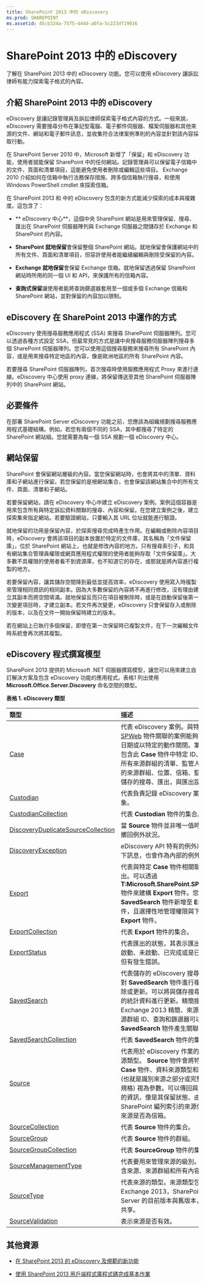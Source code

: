 ```yaml
---
title: SharePoint 2013 中的 eDiscovery
ms.prod: SHAREPOINT
ms.assetid: 45cb324a-75f5-444d-a0fa-5c223df19016
---
```



# SharePoint 2013 中的 eDiscovery
了解在 SharePoint 2013 中的 eDiscovery 功能。您可以使用 eDiscovery 讓訴訟律師有能力探索電子格式的內容。 
## 介紹 SharePoint 2013 中的 eDiscovery
<a name="SP15_eDiscoveryInSP_IntroductionToeDiscovery"> </a>

eDiscovery 是讓記錄管理員及訴訟律師探索電子格式內容的方式。一般來說， eDiscovery 需要搜尋分布在筆記型電腦、電子郵件伺服器、檔案伺服器和其他來源的文件、網站和電子郵件訊息，並收集符合法律案例準則的內容並針對該內容採取行動。
  
    
    
在 SharePoint Server 2010 中，Microsoft 新增了「保留」和 eDiscovery 功能，使用者就能保留 SharePoint 中的任何網站。記錄管理員可以保留電子信箱中的文件、頁面和清單項目，這能避免使用者刪除或編輯這些項目。 Exchange 2010 介紹如何在信箱中執行法務保存措施、跨多個信箱執行搜尋，和使用 Windows PowerShell cmdlet 來探索信箱。
  
    
    
在 SharePoint 2013 和 中的 eDiscovery 包含的新方式能減少探索的成本與複雜度。這包含了：
  
    
    

- ** eDiscovery 中心**，這個中央 SharePoint 網站是用來管理保留、搜尋、匯出在 SharePoint 伺服器陣列與 Exchange 伺服器之間儲存於 Exchange 和 SharePoint 的內容。 
    
  
- **SharePoint 就地保留**會保留整個 SharePoint 網站。就地保留會保護網站中的所有文件、頁面和清單項目，但容許使用者能繼續編輯與刪除受保留的內容。 
    
  
- **Exchange 就地保留**會保留 Exchange 信箱。就地保留透過保留 SharePoint 網站時所用的同一個 UI 和 API，來保護所有的信箱內容。
    
  
- **查詢式保留**讓使用者能將查詢篩選器套用至一個或多個 Exchange 信箱和 SharePoint 網站，並對保留的內容加以限制。
    
  

## eDiscovery 在 SharePoint 2013 中運作的方式
<a name="SP15_eDiscoveryInSP_HoweDiscoveryWorks"> </a>

eDiscovery 使用搜尋服務應用程式 (SSA) 來搜尋 SharePoint 伺服器陣列。您可以透過各種方式設定 SSA，但最常見的方式是讓中央搜尋服務伺服器陣列搜尋多個 SharePoint 伺服器陣列。您可以使用這個搜尋服務來搜尋所有 SharePoint 內容，或是用來搜尋特定地區的內容，像是歐洲地區的所有 SharePoint 內容。 
  
    
    
若要搜尋 SharePoint 伺服器陣列，首次搜尋時使用服務應用程式 Proxy 來進行連線。eDiscovery 中心使用 proxy 連線，將保留傳送至其他 SharePoint 伺服器陣列中的 SharePoint 網站。
  
    
    

## 必要條件
<a name="SP15_eDiscoveryInSP_Prerequisites"> </a>

在部署 SharePoint Server eDiscovery 功能之前，您應該為組織規劃搜尋服務應用程式基礎結構。例如，若您有兩個不同的 SSA，其中都搜尋了特定的 SharePoint 網站組。您就需要為每一個 SSA 規劃一個 eDiscovery 中心。
  
    
    

## 網站保留
<a name="SP15_eDiscoveryInSP_SiteHolds"> </a>

SharePoint 會保留網站層級的內容。當您保留網站時，也會將其中的清單、資料庫和子網站進行保留。若您保留的是根網站集合，也會保留該網站集合中的所有文件、頁面、清單和子網站。
  
    
    
若要保留網站，請在 eDiscovery 中心中建立 eDiscovery 案例。案例這個容器是用來包含所有與特定訴訟資料關聯的搜尋、內容和保留。在您建立案例之後，建立探索集來指定網站。若要驗證網站，只要輸入其 URL 位址就能進行驗證。
  
    
    
就地保留的功用是保留內容，於探索搜尋完成時產生作用。在編輯或刪除內容項目時，eDiscovery 會將該項目的副本放置於特定的文件庫，其名稱為「文件保留庫」，位於 SharePoint 網站上，也就是修改內容的地方。只有搜尋索引子，和具有網站集合管理員權限或網頁應用程式權限的使用者能夠存取「文件保留庫」。大多數不具權限的使用者看不到資源庫，也不知道它的存在，或那就是將內容進行複製的地方。
  
    
    
若要保留內容，讓其儲存空間降到最低並提高效率，eDiscovery 使用寫入時複製 來管理相同資訊的相同副本。因為大多數保留的內容將不再進行修改，沒有理由建立其副本而將空間填滿。就地保留反而只在項目被刪除時，或是在啟動保留後第一次變更項目時，才建立副本。若文件再次變更，eDiscovery 只會保留存入或刪除的版本，以及在文件一開始保留時建立的版本。
  
    
    
若在網站上已執行多個保留，即使在第一次保留時已複製文件，在下一次編輯文件時系統會再次將其複製。
  
    
    

## eDiscovery 程式撰寫模型
<a name="SP15_eDiscoveryInSP_eDiscoveryProgrammingModel"> </a>

SharePoint 2013 提供的 Microsoft .NET 伺服器撰寫模型，讓您可以用來建立自訂解決方案及包含 eDiscovery 功能的應用程式。表格1 列出使用 **Microsoft.Office.Server.Discovery** 命名空間的類型。
  
    
    

**表格 1. eDiscovery 類型**


|**類型**|**描述**|
|:-----|:-----|
| [Case](https://msdn.microsoft.com/library/Microsoft.Office.Server.Discovery.Case.aspx) <br/> |代表 eDiscovery 案例。與特定  [SPWeb](https://msdn.microsoft.com/library/Microsoft.SharePoint.SPWeb.aspx) 物件關聯的案例能夠在特定的日期或以特定的動作關閉。案例可以包含此 **Case** 物件中特定 ID、查詢、所有來源群組的清單、監管人和位置的來源群組、位置、信箱、監管人、儲存的搜尋、匯出，與匯出設定。 <br/> |
| [Custodian](https://msdn.microsoft.com/library/Microsoft.Office.Server.Discovery.Custodian.aspx) <br/> |代表負責記錄 eDiscovery 案例的對象。  <br/> |
| [CustodianCollection](https://msdn.microsoft.com/library/Microsoft.Office.Server.Discovery.CustodianCollection.aspx) <br/> |代表 **Custodian** 物件的集合。 <br/> |
| [DiscoveryDuplicateSourceCollection](https://msdn.microsoft.com/library/Microsoft.Office.Server.Discovery.DiscoveryDuplicateSourceCollection.aspx) <br/> |當 **Source** 物件並非唯一值時，就會擲回例外狀況。 <br/> |
| [DiscoveryException](https://msdn.microsoft.com/library/Microsoft.Office.Server.Discovery.DiscoveryException.aspx) <br/> |eDiscovery API 特有的例外狀況會留下訊息，也會作為內部的例外狀況。  <br/> |
| [Export](https://msdn.microsoft.com/library/Microsoft.Office.Server.Discovery.Export.aspx) <br/> |代表與特定 **Case** 物件相關聯的匯出。可以透過 **T:Microsoft.SharePoint.SPListItem** 物件來建構 **Export** 物件。您可以將 **SavedSearch** 物件新增至 **Export** 物件，且選擇性地管理權限與下載 **Export** 物件。 <br/> |
| [ExportCollection](https://msdn.microsoft.com/library/Microsoft.Office.Server.Discovery.ExportCollection.aspx) <br/> |代表 **Export** 物件的集合。 <br/> |
| [ExportStatus](https://msdn.microsoft.com/library/Microsoft.Office.Server.Discovery.ExportStatus.aspx) <br/> |代表匯出的狀態，其表示匯出是否已啟動、未啟動、已完成或是已完成，但有發生錯誤。  <br/> |
| [SavedSearch](https://msdn.microsoft.com/library/Microsoft.Office.Server.Discovery.SavedSearch.aspx) <br/> |代表儲存的 eDiscovery 搜尋。可以對 **SavedSearch** 物件進行複製、刪除或更新。可以將與儲存搜尋相關聯的統計資料進行更新。精簡搜尋、Exchange 2013 精簡、來源 ID、來源群組 ID、查詢和篩選器可以與 **SavedSearch** 物件產生關聯。 <br/> |
| [SavedSearchCollection](https://msdn.microsoft.com/library/Microsoft.Office.Server.Discovery.SavedSearchCollection.aspx) <br/> |代表 **SavedSearch** 物件的集合。 <br/> |
| [Source](https://msdn.microsoft.com/library/Microsoft.Office.Server.Discovery.Source.aspx) <br/> |代表用於 eDiscovery 作業的資料來源類型。 **Source** 物件會將特定的 **Case** 物件、資料來源類型和篩選器 (也就是識別來源之部分或完整的容器規格) 視為參數。可以傳回與來源相關的資訊，像是其保留狀態、由 SharePoint 編列索引的來源位置以及來源是否為信箱。 <br/> |
| [SourceCollection](https://msdn.microsoft.com/library/Microsoft.Office.Server.Discovery.SourceCollection.aspx) <br/> |代表 **Source** 物件的集合。 <br/> |
| [SourceGroup](https://msdn.microsoft.com/library/Microsoft.Office.Server.Discovery.SourceGroup.aspx) <br/> |代表 **Source** 物件的群組。 <br/> |
| [SourceGroupCollection](https://msdn.microsoft.com/library/Microsoft.Office.Server.Discovery.SourceGroupCollection.aspx) <br/> |代表 **SourceGroup** 物件的集合。 <br/> |
| [SourceManagementType](https://msdn.microsoft.com/library/Microsoft.Office.Server.Discovery.SourceManagementType.aspx) <br/> |代表要用來管理來源的級別。選項包含來源、來源群組和所有內容。  <br/> |
| [SourceType](https://msdn.microsoft.com/library/Microsoft.Office.Server.Discovery.SourceType.aspx) <br/> |代表來源的類型。來源類型包含 Exchange 2013，SharePoint Server 的目前版本與舊版本，與檔案共享。  <br/> |
| [SourceValidation](https://msdn.microsoft.com/library/Microsoft.Office.Server.Discovery.SourceValidation.aspx) <br/> |表示來源是否有效。  <br/> |
   

## 其他資源
<a name="SP15_eDiscoveryInSP_AdditionalResources"> </a>


-  [在 SharePoint 2013 的 eDiscovery 及規範的新功能](what-s-new-in-sharepoint-2013-ediscovery-and-compliance.md)
    
  
-  [使用 SharePoint 2013 用戶端程式庫程式碼完成基本作業](http://msdn.microsoft.com/library/5a69c9e3-73bf-4ed5-bc19-182056bdb394%28Office.15%29.aspx)
    
  

